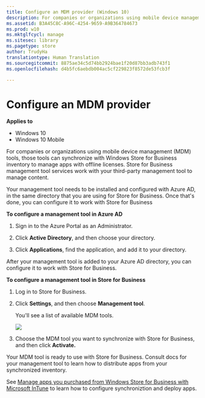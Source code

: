 ```yaml
---
title: Configure an MDM provider (Windows 10)
description: For companies or organizations using mobile device management (MDM) tools, those tools can synchronize with Windows Store for Business inventory to manage apps with offline licenses.
ms.assetid: B3A45C8C-A96C-4254-9659-A9B364784673
ms.prod: w10
ms.mktglfcycl: manage
ms.sitesec: library
ms.pagetype: store
author: TrudyHa
translationtype: Human Translation
ms.sourcegitcommit: 8875ae34c5d74bb2924bae1f20d87bb3adb743f1
ms.openlocfilehash: d4b5fc6aebdb004ac5cf229823f8572de53fcb3f

---
```


# Configure an MDM provider


**Applies to**

-   Windows 10
-   Windows 10 Mobile

For companies or organizations using mobile device management (MDM) tools, those tools can synchronize with Windows Store for Business inventory to manage apps with offline licenses. Store for Business management tool services work with your third-party management tool to manage content.

Your management tool needs to be installed and configured with Azure AD, in the same directory that you are using for Store for Business. Once that's done, you can configure it to work with Store for Business

**To configure a management tool in Azure AD**

1.  Sign in to the Azure Portal as an Administrator.

2.  Click **Active Directory**, and then choose your directory. 

3.  Click **Applications**, find the application, and add it to your directory.

After your management tool is added to your Azure AD directory, you can configure it to work with Store for Business.

**To configure a management tool in Store for Business**

1.  Log in to Store for Business.

2.  Click **Settings**, and then choose **Management tool**.

    You'll see a list of available MDM tools.

    ![](images/wsfb-settings-mgmt.png)

3.  Choose the MDM tool you want to synchronize with Store for Business, and then click **Activate.**

Your MDM tool is ready to use with Store for Business. Consult docs for your management tool to learn how to distribute apps from your synchronized inventory.

See [Manage apps you purchased from Windows Store for Business with Microsoft InTune](https://technet.microsoft.com/library/mt676514.aspx) to learn how to configure synchroniztion and deploy apps.

 

 








<!--HONumber=Jun16_HO4-->


